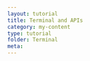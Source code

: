 ```yaml
---
layout: tutorial
title: Terminal and APIs
category: my-content
type: tutorial
folder: Terminal
meta:
---
```

